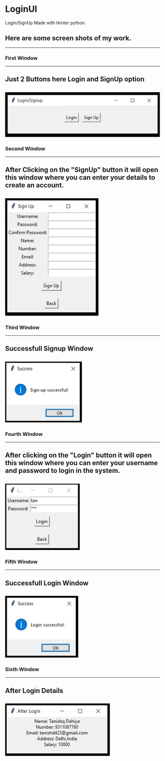 # LoginUI
Login/SignUp Made with tkinter python.
## Here are some screen shots of my work.
-------------------------------------------------------------------------------------------------
### First Window
-------------------------------------------------------------------------------------------------
Just 2 Buttons here Login and SignUp option
-------------------------------------------------------------------------------------------------
![Image 1](assets/1st.JPG)
-------------------------------------------------------------------------------------------------
### Second Window
-------------------------------------------------------------------------------------------------
After Clicking on the "SignUp" button it will open this window where you can enter your details to create an account.
-------------------------------------------------------------------------------------------------
![Image 2](assets/2nd.JPG)
-------------------------------------------------------------------------------------------------
### Third Window
-------------------------------------------------------------------------------------------------
Successfull Signup Window
-------------------------------------------------------------------------------------------------
![Image 3](assets/3rd.JPG)
-------------------------------------------------------------------------------------------------
### Fourth Window
-------------------------------------------------------------------------------------------------
After clicking on the "Login" button it will open this window where you can enter your username and password to login in the system.
-------------------------------------------------------------------------------------------------
![Image 4](assets/4th.JPG)
-------------------------------------------------------------------------------------------------
### Fifth Window
-------------------------------------------------------------------------------------------------
Successfull Login Window
-------------------------------------------------------------------------------------------------
![Image 5](assets/5th.JPG)
-------------------------------------------------------------------------------------------------
### Sixth Window
-------------------------------------------------------------------------------------------------
After Login Details
-------------------------------------------------------------------------------------------------
![Image 6](assets/6th.JPG)
-------------------------------------------------------------------------------------------------